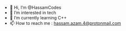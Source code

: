 - 👋 Hi, I’m @HassamCodes
- 👀 I’m interested in tech
- 🌱 I’m currently learning C++
- 📫 How to reach me : hassam.azam.4@protonmail.com

